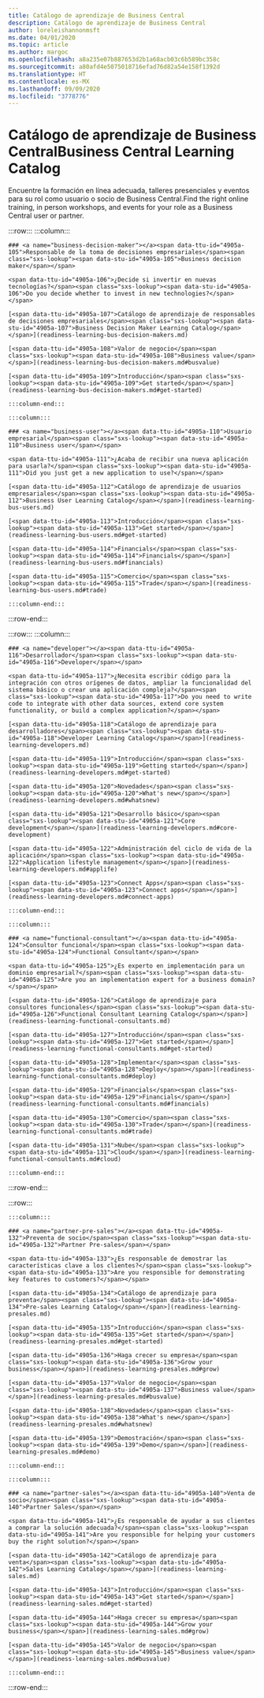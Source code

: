 ```yaml
---
title: Catálogo de aprendizaje de Business Central
description: Catálogo de aprendizaje de Business Central
author: loreleishannonmsft
ms.date: 04/01/2020
ms.topic: article
ms.author: margoc
ms.openlocfilehash: a8a235e07b887653d2b1a68acb03c6b589bc358c
ms.sourcegitcommit: a80afd4e5075018716efad76d82a54e158f1392d
ms.translationtype: HT
ms.contentlocale: es-MX
ms.lasthandoff: 09/09/2020
ms.locfileid: "3778776"
---
```

# <a name="business-central-learning-catalog"></a><span data-ttu-id="4905a-103">Catálogo de aprendizaje de Business Central</span><span class="sxs-lookup"><span data-stu-id="4905a-103">Business Central Learning Catalog</span></span>
<span data-ttu-id="4905a-104">Encuentre la formación en línea adecuada, talleres presenciales y eventos para su rol como usuario o socio de Business Central.</span><span class="sxs-lookup"><span data-stu-id="4905a-104">Find the right online training, in person workshops, and events for your role as a Business Central user or partner.</span></span>

:::row:::
    :::column:::

    ### <a name="business-decision-maker"></a><span data-ttu-id="4905a-105">Responsable de la toma de decisiones empresariales</span><span class="sxs-lookup"><span data-stu-id="4905a-105">Business decision maker</span></span>

    <span data-ttu-id="4905a-106">¿Decide si invertir en nuevas tecnologías?</span><span class="sxs-lookup"><span data-stu-id="4905a-106">Do you decide whether to invest in new technologies?</span></span> 

    [<span data-ttu-id="4905a-107">Catálogo de aprendizaje de responsables de decisiones empresariales</span><span class="sxs-lookup"><span data-stu-id="4905a-107">Business Decision Maker Learning Catalog</span></span>](readiness-learning-bus-decision-makers.md)

    [<span data-ttu-id="4905a-108">Valor de negocio</span><span class="sxs-lookup"><span data-stu-id="4905a-108">Business value</span></span>](readiness-learning-bus-decision-makers.md#busvalue)

    [<span data-ttu-id="4905a-109">Introducción</span><span class="sxs-lookup"><span data-stu-id="4905a-109">Get started</span></span>](readiness-learning-bus-decision-makers.md#get-started)

    :::column-end:::

    :::column:::

    ### <a name="business-user"></a><span data-ttu-id="4905a-110">Usuario empresarial</span><span class="sxs-lookup"><span data-stu-id="4905a-110">Business user</span></span>

    <span data-ttu-id="4905a-111">¿Acaba de recibir una nueva aplicación para usarla?</span><span class="sxs-lookup"><span data-stu-id="4905a-111">Did you just get a new application to use?</span></span> 

    [<span data-ttu-id="4905a-112">Catálogo de aprendizaje de usuarios empresariales</span><span class="sxs-lookup"><span data-stu-id="4905a-112">Business User Learning Catalog</span></span>](readiness-learning-bus-users.md)

    [<span data-ttu-id="4905a-113">Introducción</span><span class="sxs-lookup"><span data-stu-id="4905a-113">Get started</span></span>](readiness-learning-bus-users.md#get-started)

    [<span data-ttu-id="4905a-114">Financials</span><span class="sxs-lookup"><span data-stu-id="4905a-114">Financials</span></span>](readiness-learning-bus-users.md#financials)

    [<span data-ttu-id="4905a-115">Comercio</span><span class="sxs-lookup"><span data-stu-id="4905a-115">Trade</span></span>](readiness-learning-bus-users.md#trade)

    :::column-end:::

:::row-end:::

:::row:::
    :::column:::

    ### <a name="developer"></a><span data-ttu-id="4905a-116">Desarrollador</span><span class="sxs-lookup"><span data-stu-id="4905a-116">Developer</span></span>

    <span data-ttu-id="4905a-117">¿Necesita escribir código para la integración con otros orígenes de datos, ampliar la funcionalidad del sistema básico o crear una aplicación compleja?</span><span class="sxs-lookup"><span data-stu-id="4905a-117">Do you need to write code to integrate with other data sources, extend core system functionality, or build a complex application?</span></span>

    [<span data-ttu-id="4905a-118">Catálogo de aprendizaje para desarrolladores</span><span class="sxs-lookup"><span data-stu-id="4905a-118">Developer Learning Catalog</span></span>](readiness-learning-developers.md)

    [<span data-ttu-id="4905a-119">Introducción</span><span class="sxs-lookup"><span data-stu-id="4905a-119">Getting started</span></span>](readiness-learning-developers.md#get-started)

    [<span data-ttu-id="4905a-120">Novedades</span><span class="sxs-lookup"><span data-stu-id="4905a-120">What's new</span></span>](readiness-learning-developers.md#whatsnew)

    [<span data-ttu-id="4905a-121">Desarrollo básico</span><span class="sxs-lookup"><span data-stu-id="4905a-121">Core development</span></span>](readiness-learning-developers.md#core-development)

    [<span data-ttu-id="4905a-122">Administración del ciclo de vida de la aplicación</span><span class="sxs-lookup"><span data-stu-id="4905a-122">Application lifestyle management</span></span>](readiness-learning-developers.md#applife)

    [<span data-ttu-id="4905a-123">Connect Apps</span><span class="sxs-lookup"><span data-stu-id="4905a-123">Connect apps</span></span>](readiness-learning-developers.md#connect-apps)

    :::column-end:::

    :::column:::

    ### <a name="functional-consultant"></a><span data-ttu-id="4905a-124">Consultor funcional</span><span class="sxs-lookup"><span data-stu-id="4905a-124">Functional Consultant</span></span>
    
    <span data-ttu-id="4905a-125">¿Es experto en implementación para un dominio empresarial?</span><span class="sxs-lookup"><span data-stu-id="4905a-125">Are you an implementation expert for a business domain?</span></span> 

    [<span data-ttu-id="4905a-126">Catálogo de aprendizaje para consultores funcionales</span><span class="sxs-lookup"><span data-stu-id="4905a-126">Functional Consultant Learning Catalog</span></span>](readiness-learning-functional-consultants.md)

    [<span data-ttu-id="4905a-127">Introducción</span><span class="sxs-lookup"><span data-stu-id="4905a-127">Get started</span></span>](readiness-learning-functional-consultants.md#get-started)

    [<span data-ttu-id="4905a-128">Implementar</span><span class="sxs-lookup"><span data-stu-id="4905a-128">Deploy</span></span>](readiness-learning-functional-consultants.md#deploy)

    [<span data-ttu-id="4905a-129">Financials</span><span class="sxs-lookup"><span data-stu-id="4905a-129">Financials</span></span>](readiness-learning-functional-consultants.md#financials)

    [<span data-ttu-id="4905a-130">Comercio</span><span class="sxs-lookup"><span data-stu-id="4905a-130">Trade</span></span>](readiness-learning-functional-consultants.md#trade)

    [<span data-ttu-id="4905a-131">Nube</span><span class="sxs-lookup"><span data-stu-id="4905a-131">Cloud</span></span>](readiness-learning-functional-consultants.md#cloud)

    :::column-end:::

:::row-end:::

:::row:::

    :::column:::

    ### <a name="partner-pre-sales"></a><span data-ttu-id="4905a-132">Preventa de socio</span><span class="sxs-lookup"><span data-stu-id="4905a-132">Partner Pre-sales</span></span>

    <span data-ttu-id="4905a-133">¿Es responsable de demostrar las características clave a los clientes?</span><span class="sxs-lookup"><span data-stu-id="4905a-133">Are you responsible for demonstrating key features to customers?</span></span> 

    [<span data-ttu-id="4905a-134">Catálogo de aprendizaje para preventa</span><span class="sxs-lookup"><span data-stu-id="4905a-134">Pre-sales Learning Catalog</span></span>](readiness-learning-presales.md)

    [<span data-ttu-id="4905a-135">Introducción</span><span class="sxs-lookup"><span data-stu-id="4905a-135">Get started</span></span>](readiness-learning-presales.md#get-started)

    [<span data-ttu-id="4905a-136">Haga crecer su empresa</span><span class="sxs-lookup"><span data-stu-id="4905a-136">Grow your business</span></span>](readiness-learning-presales.md#grow)

    [<span data-ttu-id="4905a-137">Valor de negocio</span><span class="sxs-lookup"><span data-stu-id="4905a-137">Business value</span></span>](readiness-learning-presales.md#busvalue)

    [<span data-ttu-id="4905a-138">Novedades</span><span class="sxs-lookup"><span data-stu-id="4905a-138">What's new</span></span>](readiness-learning-presales.md#whatsnew)

    [<span data-ttu-id="4905a-139">Demostración</span><span class="sxs-lookup"><span data-stu-id="4905a-139">Demo</span></span>](readiness-learning-presales.md#demo)

    :::column-end:::

    :::column:::

    ### <a name="partner-sales"></a><span data-ttu-id="4905a-140">Venta de socio</span><span class="sxs-lookup"><span data-stu-id="4905a-140">Partner Sales</span></span>

    <span data-ttu-id="4905a-141">¿Es responsable de ayudar a sus clientes a comprar la solución adecuada?</span><span class="sxs-lookup"><span data-stu-id="4905a-141">Are you responsible for helping your customers buy the right solution?</span></span> 

    [<span data-ttu-id="4905a-142">Catálogo de aprendizaje para venta</span><span class="sxs-lookup"><span data-stu-id="4905a-142">Sales Learning Catalog</span></span>](readiness-learning-sales.md)

    [<span data-ttu-id="4905a-143">Introducción</span><span class="sxs-lookup"><span data-stu-id="4905a-143">Get started</span></span>](readiness-learning-sales.md#get-started)

    [<span data-ttu-id="4905a-144">Haga crecer su empresa</span><span class="sxs-lookup"><span data-stu-id="4905a-144">Grow your business</span></span>](readiness-learning-sales.md#grow)

    [<span data-ttu-id="4905a-145">Valor de negocio</span><span class="sxs-lookup"><span data-stu-id="4905a-145">Business value</span></span>](readiness-learning-sales.md#busvalue)

    :::column-end:::

:::row-end:::
